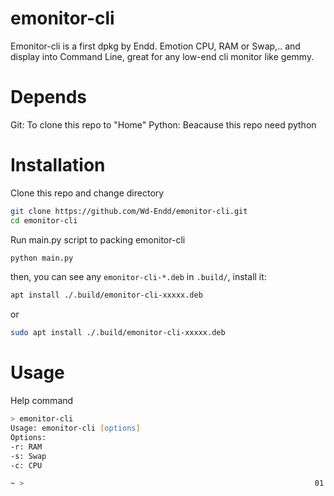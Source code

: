 # emonitor-cli
Emonitor-cli is a first dpkg by Endd.
Emotion CPU, RAM or Swap,.. and display into Command Line, great for any low-end cli monitor like gemmy.
# Depends
Git: To clone this repo to "Home"
Python: Beacause this repo need python
# Installation
Clone this repo and change directory
```bash
git clone https://github.com/Wd-Endd/emonitor-cli.git
cd emonitor-cli
```
Run main.py script to packing emonitor-cli
```bash
python main.py
```
then, you can see any ``emonitor-cli-*.deb`` in ``.build/``, install it:
```zsh
apt install ./.build/emonitor-cli-xxxxx.deb
```
or
```bash
sudo apt install ./.build/emonitor-cli-xxxxx.deb
```
# Usage
Help command
```zsh
> emonitor-cli
Usage: emonitor-cli [options]
Options:
-r: RAM
-s: Swap
-c: CPU

~ >                                                                 01:11:47 PM
```